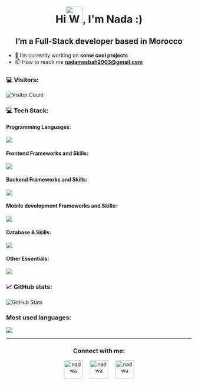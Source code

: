 <h1 align="center">Hi<img src="https://raw.githubusercontent.com/nixin72/nixin72/master/wave.gif" alt="Waving hand animated gif" height="45" width="45" />, I'm Nada :)</h1>
<h2 align="center">I’m a Full-Stack developer based in Morocco</h2>

- 🌱 I’m currently working on **some cool projects**
- 📫 How to reach me **nadamesbah2003@gmail.com**

<h3 align="left">💻 Visitors:</h3>

![Visitor Count](https://profile-counter.glitch.me/{NadaMesbah}/count.svg)

<h3 align="left"> 💻 Tech Stack: </h3>

#### Programming Languages:

  <div align="left">
    <img src="https://skillicons.dev/icons?i=c,cpp,cs,java,html,css,js,ts,py" />
  </div>

<!-- Libraries and Frameworks -->

#### Frontend Frameworks and Skills:

  <div align="left">      
    <img src="https://skillicons.dev/icons?i=react,nextjs,nestjs,bootstrap,tailwind,materialui" />
  </div>

#### Backend Frameworks and Skills:

  <div align="left">      
    <img src="https://skillicons.dev/icons?i=nodejs,express,django,flask,dotnet,spring" />
  </div>
<!-- Databases -->

#### Mobile development Frameworks and Skills:

<div align="left">      
    <img src="https://skillicons.dev/icons?i=androidstudio,java,kotlin" />
  </div>

#### Database & Skills:

  <div align="left">      
    <img src="https://skillicons.dev/icons?i=mysql,postgres,sqlite,mongodb,supabase,postman" />
  </div>

<!-- Tools and Technologies -->

#### Other Essentials:

  <div align="left">      
    <img src="https://skillicons.dev/icons?i=github,linux,gitlab,ai,bots" />
  </div>
</div>


<h3 align="left">📈 GitHub stats: </h3>

![GitHub Stats](https://github-readme-stats.vercel.app/api?username=NadaMesbah&show_icons=true&theme=radical)

<h3 align="left">Most used languages: </h3>
<img src="https://github-readme-stats.vercel.app/api/top-langs/?username=NadaMesbah&layout=compact&theme=radical"/>
<hr>
<h3 align="center">Connect with me:</h3>
<p align="center">
<a href="https://twitter.com/ivy_lecter" target="blank"><img align="center" src="https://img.icons8.com/avantgarde/100/twitter.png" alt="nadwa" height="50" width="50" /></a> &nbsp;&nbsp;&nbsp;
<a href="https://www.linkedin.com/in/nada-mesbah-132068266/" target="blank"><img align="center" src="https://img.icons8.com/color/48/linkedin.png" alt="nadwa" height="50" width="50" /></a>&nbsp;&nbsp;&nbsp;&nbsp;
<a href="https://discord.gg/#1687" target="blank"><img align="center" src="https://img.icons8.com/avantgarde/100/discord-logo.png" alt="nadwa" height="50" width="50" /></a>
</p>
